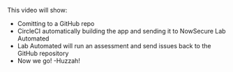 This video will show:
- Comitting to a GitHub repo
- CircleCI automatically building the app and sending it to NowSecure Lab Automated
- Lab Automated will run an assessment and send issues back to the GitHub repository
- Now we go!
-Huzzah!
